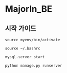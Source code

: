 # MajorIn_BE

## 시작 가이드
```
source myenv/bin/activate

source ~/.bashrc

mysql.server start

python manage.py runserver

```